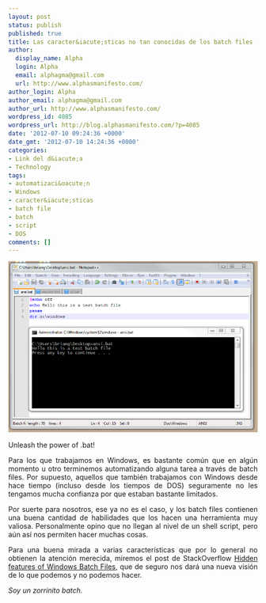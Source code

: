 ```yaml
---
layout: post
status: publish
published: true
title: Las caracter&iacute;sticas no tan conocidas de los batch files
author:
  display_name: Alpha
  login: Alpha
  email: alphagma@gmail.com
  url: http://www.alphasmanifesto.com/
author_login: Alpha
author_email: alphagma@gmail.com
author_url: http://www.alphasmanifesto.com/
wordpress_id: 4085
wordpress_url: http://blog.alphasmanifesto.com/?p=4085
date: '2012-07-10 09:24:36 +0000'
date_gmt: '2012-07-10 14:24:36 +0000'
categories:
- Link del d&iacute;a
- Technology
tags:
- automatizaci&oacute;n
- Windows
- caracter&iacute;sticas
- batch file
- batch
- script
- DOS
comments: []
---
```


![](/assets/batchfile.png)

Unleash the power of .bat!

<p style="text-align: justify;">Para los que trabajamos en Windows, es bastante com&uacute;n que en alg&uacute;n momento u otro terminemos automatizando alguna tarea a trav&eacute;s de batch files. Por supuesto, aquellos que tambi&eacute;n trabajamos con Windows desde hace tiempo (incluso desde los tiempos de DOS) seguramente no les tengamos mucha confianza por que estaban bastante limitados.</p>
<p style="text-align: justify;">Por suerte para nosotros, ese ya no es el caso, y los batch files contienen una buena cantidad de habilidades que los hacen una herramienta muy valiosa. Personalmente opino que no llegan al nivel de un shell script, pero a&uacute;n as&iacute; nos permiten hacer muchas cosas.</p>
<p style="text-align: justify;">Para una buena mirada a varias caracter&iacute;sticas que por lo general no obtienen la atenci&oacute;n merecida, miremos el post de StackOverflow <a href="http://stackoverflow.com/questions/245395/hidden-features-of-windows-batch-files">Hidden features of Windows Batch Files</a>, que de seguro nos dar&aacute; una nueva visi&oacute;n de lo que podemos y no podemos hacer.</p>
<p style="text-align: justify;"><em>Soy un zorrinito batch.</em></p>
